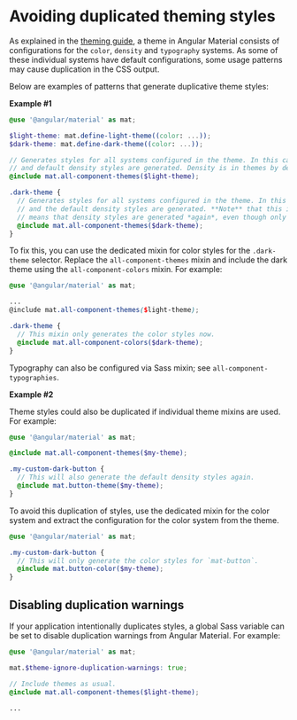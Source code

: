 # Avoiding duplicated theming styles

As explained in the [theming guide](./theming.md), a theme in Angular Material consists of
configurations for the `color`, `density` and `typography` systems. As some of these individual
systems have default configurations, some usage patterns may cause duplication in the CSS output.

Below are examples of patterns that generate duplicative theme styles:

**Example #1**

```scss
@use '@angular/material' as mat;

$light-theme: mat.define-light-theme((color: ...));
$dark-theme: mat.define-dark-theme((color: ...));

// Generates styles for all systems configured in the theme. In this case, color styles
// and default density styles are generated. Density is in themes by default.
@include mat.all-component-themes($light-theme);

.dark-theme {
  // Generates styles for all systems configured in the theme. In this case, color styles
  // and the default density styles are generated. **Note** that this is a problem because it
  // means that density styles are generated *again*, even though only the color should change.
  @include mat.all-component-themes($dark-theme);
}
```

To fix this, you can use the dedicated mixin for color styles for the `.dark-theme`
selector. Replace the `all-component-themes` mixin and include the dark theme using the
`all-component-colors` mixin. For example:

```scss
@use '@angular/material' as mat;

...
@include mat.all-component-themes($light-theme);

.dark-theme {
  // This mixin only generates the color styles now.
  @include mat.all-component-colors($dark-theme);
}
```

Typography can also be configured via Sass mixin; see `all-component-typographies`.

**Example #2**

Theme styles could also be duplicated if individual theme mixins are used. For example:

```scss
@use '@angular/material' as mat;

@include mat.all-component-themes($my-theme);

.my-custom-dark-button {
  // This will also generate the default density styles again.
  @include mat.button-theme($my-theme);
}
```

To avoid this duplication of styles, use the dedicated mixin for the color system and
extract the configuration for the color system from the theme.

```scss
@use '@angular/material' as mat;

.my-custom-dark-button {
  // This will only generate the color styles for `mat-button`.
  @include mat.button-color($my-theme);
}
```

## Disabling duplication warnings

If your application intentionally duplicates styles, a global Sass variable can be
set to disable duplication warnings from Angular Material. For example:

```scss
@use '@angular/material' as mat;

mat.$theme-ignore-duplication-warnings: true;

// Include themes as usual.
@include mat.all-component-themes($light-theme);

...
```
